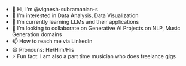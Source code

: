 - 👋 Hi, I’m @vignesh-subramanian-s
- 👀 I’m interested in Data Analysis, Data Visualization
- 🌱 I’m currently learning LLMs and their applications
- 💞️ I’m looking to collaborate on Generative AI Projects on NLP, Music Generation domains
- 📫 How to reach me via LinkedIn
- 😄 Pronouns: He/Him/His
- ⚡ Fun fact: I am also a part time musician who does freelance gigs

<!---
vignesh-subramanian-s/vignesh-subramanian-s is a ✨ special ✨ repository because its `README.md` (this file) appears on your GitHub profile.
You can click the Preview link to take a look at your changes.
--->

